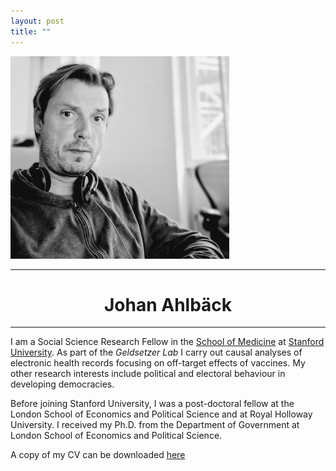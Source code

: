 ```yaml
---
layout: post
title: ""
---
```


![picture](/assets/me350A.jpg)

******

<h1 style="text-align: center;">Johan Ahlb&auml;ck</h1>

******

I am a Social Science Research Fellow in the [School of Medicine](https://med.stanford.edu/) at [Stanford University](https://www.stanford.edu/). As part of the *Geldsetzer Lab* I carry out causal analyses of electronic health records focusing on off-target effects of vaccines. My other research interests include political and electoral behaviour in developing democracies.  

Before joining Stanford University, I was a post-doctoral fellow at the London School of Economics and Political Science and at Royal Holloway University. I received my Ph.D. from the Department of Government at London School of Economics and Political Science.

A copy of my CV can be downloaded [here](./CV_JA.pdf)
